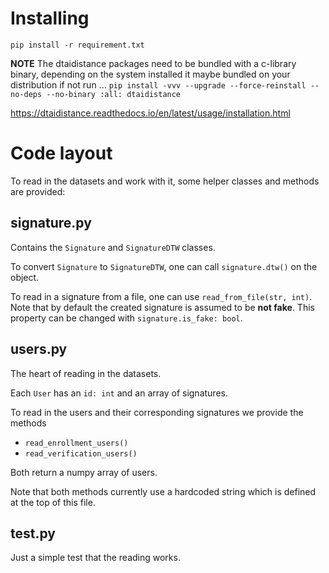 # Installing
`pip install -r requirement.txt`

**NOTE**
The dtaidistance packages need to be bundled with a c-library binary, depending on the system installed it maybe bundled on your distribution
if not run ...
`pip install -vvv --upgrade --force-reinstall --no-deps --no-binary :all: dtaidistance`

https://dtaidistance.readthedocs.io/en/latest/usage/installation.html


# Code layout

To read in the datasets and work with it, some helper classes and methods are provided:

## signature.py

Contains the `Signature` and `SignatureDTW` classes.

To convert `Signature` to `SignatureDTW`, one can call `signature.dtw()` on the object.

To read in a signature from a file, one can use `read_from_file(str, int)`. Note that by default the created signature is
assumed to be **not fake**. This property can be changed with `signature.is_fake: bool`.

## users.py

The heart of reading in the datasets.

Each `User` has an `id: int` and an array of signatures. 

To read in the users and their corresponding signatures we provide the methods

- `read_enrollment_users()`
- `read_verification_users()`

Both return a numpy array of users.

Note that both methods currently use a hardcoded string which is defined at the top of this file.

## test.py

Just a simple test that the reading works.
